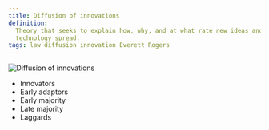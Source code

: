 ```yaml
---
title: Diffusion of innovations
definition:
  Theory that seeks to explain how, why, and at what rate new ideas and
  technology spread.
tags: law diffusion innovation Everett Rogers
---
```


![Diffusion of innovations](https://en.wikipedia.org/wiki/Diffusion_of_innovations#/media/File:Diffusion_of_ideas.svg)

- Innovators
- Early adaptors
- Early majority
- Late majority
- Laggards
